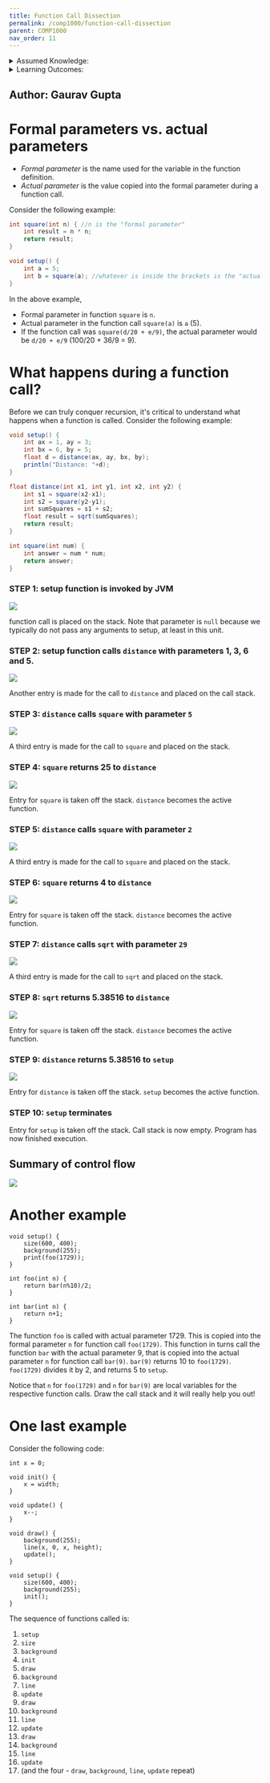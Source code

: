 ```yaml
---
title: Function Call Dissection
permalink: /comp1000/function-call-dissection
parent: COMP1000
nav_order: 11
---
```



<details class="prereq" markdown="1"><summary>Assumed Knowledge:</summary>

  * [Functions](./functions)

</details>

<details class="outcomes" markdown="1"><summary>Learning Outcomes:</summary>

  * Better understand the concept of parameter passing.
  * Familiarize yourself with standard terminology - *formal paramters* vs. *actual parameters*.
  * Understand the control flow and memory transactions during a function call.
  * Understand the concept of *Call Stack*.

</details>

## Author: Gaurav Gupta

# Formal parameters vs. actual parameters

- *Formal parameter* is the name used for the variable in the function definition.
- *Actual parameter* is the value copied into the formal parameter during a function call.

Consider the following example:

```java
int square(int n) { //n is the "formal parameter"
	int result = n * n;
	return result;
}

void setup() {
	int a = 5;
	int b = square(a); //whatever is inside the brackets is the "actual parameter"
}
```

In the above example,

- Formal parameter in function `square` is `n`.
- Actual parameter in the function call `square(a)` is `a` (5).
- If the function call was `square(d/20 + e/9)`, the actual parameter would be `d/20 + e/9` (100/20 + 36/9 = 9).

# What happens during a function call?

Before we can truly conquer recursion, it's critical to understand what happens when a function is called. Consider the following example:

```java
void setup() {
	int ax = 1, ay = 3;
	int bx = 6, by = 5;
	float d = distance(ax, ay, bx, by);
	println("Distance: "+d);
}

float distance(int x1, int y1, int x2, int y2) {
	int s1 = square(x2-x1);
	int s2 = square(y2-y1);
	int sumSquares = s1 + s2;
	float result = sqrt(sumSquares);
	return result;
}

int square(int num) {
	int answer = num * num;
	return answer;
}
```

### STEP 1: setup function is invoked by JVM

![](./fig/callStackProcessing/callStack1Processing.png)

function call is placed on the stack. Note that parameter is `null` because we typically do not pass any arguments to setup, at least in this unit.

### STEP 2: setup function calls `distance` with parameters 1, 3, 6 and 5.

![](./fig/callStackProcessing/callStack2Processing.png)

Another entry is made for the call to `distance` and placed on the call stack.

### STEP 3: `distance` calls `square` with parameter `5`

![](./fig/callStackProcessing/callStack3Processing.png)

A third entry is made for the call to `square` and placed on the stack.

### STEP 4: `square` returns 25 to `distance`

![](./fig/callStackProcessing/callStack4Processing.png)

Entry for `square` is taken off the stack. `distance` becomes the active function.

### STEP 5: `distance` calls `square` with parameter `2`

![](./fig/callStackProcessing/callStack5Processing.png)

A third entry is made for the call to `square` and placed on the stack.

### STEP 6: `square` returns 4 to `distance`

![](./fig/callStackProcessing/callStack6Processing.png)

Entry for `square` is taken off the stack. `distance` becomes the active function.

### STEP 7: `distance` calls `sqrt` with parameter `29`

![](./fig/callStackProcessing/callStack7Processing.png)

A third entry is made for the call to `sqrt` and placed on the stack.

### STEP 8: `sqrt` returns 5.38516 to `distance`

![](./fig/callStackProcessing/callStack8Processing.png)

Entry for `square` is taken off the stack. `distance` becomes the active function.

### STEP 9: `distance` returns 5.38516 to `setup`

![](./fig/callStackProcessing/callStack9Processing.png)

Entry for `distance` is taken off the stack. `setup` becomes the active function.

### STEP 10: `setup` terminates

Entry for `setup` is taken off the stack. Call stack is now empty. Program has now finished execution.

## Summary of control flow

![](./fig/callStackProcessing/controlFlowProcessing.png)
<!--<iframe src="https://giphy.com/embed/Az1CJ2MEjmsp2" width="480" height="221" frameBorder="0" class="giphy-embed" allowFullScreen></iframe><p><a href="https://giphy.com/gifs/bare-barren-Az1CJ2MEjmsp2">via GIPHY</a></p>-->

# Another example

```processing
void setup() {
	size(600, 400);
	background(255);
	print(foo(1729));
}

int foo(int n) {
	return bar(n%10)/2;
}

int bar(int n) {
	return n+1;
}
```

The function `foo` is called with actual parameter 1729.
This is copied into the formal parameter `n` for function call `foo(1729)`. This function in turns call the function `bar` with the actual parameter 9, that is copied into the actual parameter `n` for function call `bar(9)`. `bar(9)` returns 10 to `foo(1729)`. `foo(1729)` divides it by 2, and returns 5 to `setup`.

Notice that `n` for `foo(1729)` and `n` for `bar(9)` are local variables for the respective function calls. Draw the call stack and it will really help you out!

# One last example

Consider the following code:

```processing
int x = 0;

void init() {
	x = width;
}

void update() {
	x--;
}

void draw() {
	background(255);
	line(x, 0, x, height);
	update();
}

void setup() {
	size(600, 400);
	background(255);
	init();
}
```

The sequence of functions called is:

1. `setup`
2. `size`
3. `background`
4. `init`
5. `draw`
6. `background`
7. `line`
8. `update`
9. `draw`
10. `background`
11. `line`
12. `update`
13. `draw`
14. `background`
15. `line`
16. `update`
17. (and the four - `draw`, `background`, `line`, `update` repeat)

